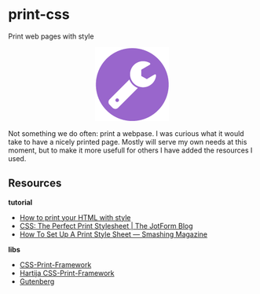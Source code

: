# print-css

Print web pages with style

<div style="text-align: center;">

![](icon.png)

</div>

Not something we do often: print a webpase. I was curious what it would take to have a nicely printed page. Mostly will serve my own needs at this moment, but to make it more usefull for others I have added the resources I used.

## Resources

**tutorial**

- [How to print your HTML with style](https://flaviocopes.com/css-printing/)
- [CSS: The Perfect Print Stylesheet | The JotForm Blog](https://www.jotform.com/blog/css-perfect-print-stylesheet-98272/)
- [How To Set Up A Print Style Sheet — Smashing Magazine](https://www.smashingmagazine.com/2011/11/how-to-set-up-a-print-style-sheet/)

**libs**

- [CSS-Print-Framework](https://github.com/mazurva/CSS-Print-Framework/blob/master/print.css)
- [Hartija CSS-Print-Framework](https://github.com/vladocar/Hartija---CSS-Print-Framework/blob/master/print.css)
- [Gutenberg](https://github.com/BafS/Gutenberg/tree/master/scss)
